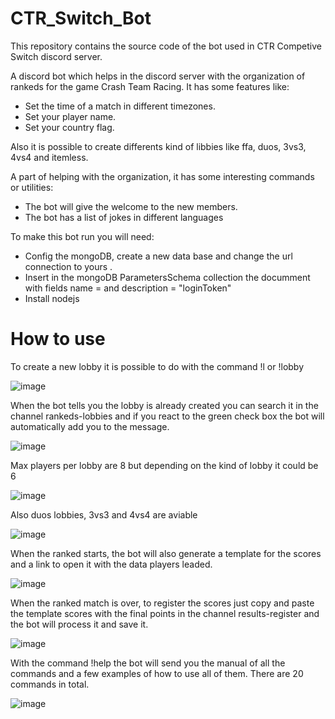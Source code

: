 # CTR_Switch_Bot

This repository contains the source code of the bot used in CTR Competive Switch discord server.

A discord bot which helps in the discord server with the organization of rankeds for the game Crash Team Racing. It has some features like:
  - Set the time of a match in different timezones.
  - Set your player name.
  - Set your country flag.

Also it is possible to create differents kind of libbies like ffa, duos, 3vs3, 4vs4 and itemless.

A part of helping with the organization, it has some interesting commands or utilities:
  - The bot will give the welcome to the new members.
  - The bot has a list of jokes in different languages

To make this bot run you will need:
  - Config the mongoDB, create a new data base and change the url connection to yours .
  - Insert in the mongoDB ParametersSchema collection the documment with fields name = <your login token bot> and description = "loginToken"
  - Install nodejs

  
  
# How to use
  

To create a new lobby it is possible to do with the command !l or !lobby
  
  ![image](https://user-images.githubusercontent.com/51484718/120018323-4b809280-bfe7-11eb-88ab-b88dc43c57ab.png)
  
  
When the bot tells you the lobby is already created you can search it in the channel rankeds-lobbies and if you react to the green check box the bot will automatically add you to the message.
  
  ![image](https://user-images.githubusercontent.com/51484718/120018536-9a2e2c80-bfe7-11eb-8a40-6e808119e792.png)
  
  
Max players per lobby are 8 but depending on the kind of lobby it could be 6
  
  ![image](https://user-images.githubusercontent.com/51484718/120018917-132d8400-bfe8-11eb-8b3a-f7b98e879539.png)

  
Also duos lobbies, 3vs3 and 4vs4 are aviable
  
  ![image](https://user-images.githubusercontent.com/51484718/120018991-2dfff880-bfe8-11eb-9958-621dd580ad08.png)
  
When the ranked starts, the bot will also generate a template for the scores and a link to open it with the data players leaded.
  
  ![image](https://user-images.githubusercontent.com/51484718/120020223-b501a080-bfe9-11eb-83d8-4ee46e997fdd.png)

When the ranked match is over, to register the scores just copy and paste the template scores with the final points in the channel results-register and the bot will process it and save it.
  
  ![image](https://user-images.githubusercontent.com/51484718/120020376-e5e1d580-bfe9-11eb-827c-406d0ccd105a.png)

  
With the command !help the bot will send you the manual of all the commands and a few examples of how to use all of them. There are 20 commands in total. 
  
  ![image](https://user-images.githubusercontent.com/51484718/120019227-78817500-bfe8-11eb-9a86-928668eb34b5.png)
